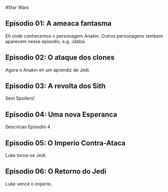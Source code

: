 #Star Wars

## Episodio 01: A ameaca fantasma

Eh onde conhecemos o personagem Anakin. Outros personagens
tambem aparecem nesse episodio, e.g. Jabba.

## Episodio 02: O ataque dos clones

Agora o Anakin eh um aprendiz de Jedi.

## Episodio 03: A revolta dos Sith

Sem Spoilers!

## Episodio 04: Uma nova Esperanca

Descricao Episodio 4

## Episodio 05: O Imperio Contra-Ataca

Luke torna-se Jedi.

## Episodio 06: O Retorno do Jedi

Luke vence o imperio.
